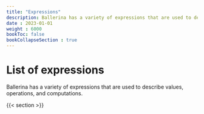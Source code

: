 ```yaml
---
title: "Expressions"
description: Ballerina has a variety of expressions that are used to describe values, operations, and computations.
date : 2023-01-01
weight : 6000
bookToc: false
bookCollapseSection : true
---
```


# List of expressions

Ballerina has a variety of expressions that are used to describe values, operations, and computations.

{{< section >}}